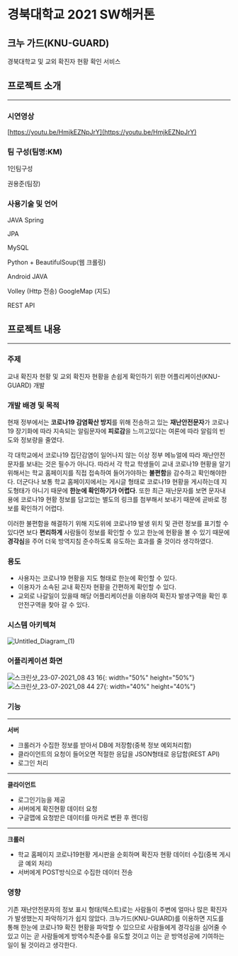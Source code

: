 
# 경북대학교 2021 SW해커톤

## 크누 가드(KNU-GUARD)

경북대학교 및 교외 확진자 현황 확인 서비스

## **프로젝트 소개**

---

### 시연영상

[https://youtu.be/HmjkEZNpJrY](https://youtu.be/HmjkEZNpJrY)

### 팀 구성(팀명:KM)

1인팀구성

권용준(팀장)

### 사용기술 및 언어

JAVA Spring

JPA

MySQL

Python + BeautifulSoup(웹 크롤링)

Android JAVA

Volley (Http 전송) GoogleMap (지도)

REST API

## **프로젝트 내용**

---

### 주제

교내 확진자 현황 및 교외 확진자 현황을 손쉽게 확인하기 위한 어플리케이션(KNU-GUARD) 개발

### 개발 배경 및 목적

현재 정부에서는 **코로나19 감염확산 방지**를 위해 전송하고 있는 **재난안전문자**가 코로나19 장기화에 따라 지속되는 알림문자에 **피로감**을 느끼고있다는 여론에 따라 알림의 빈도와 정보량을 줄였다. 

각 대학교에서 코로나19 집단감염이 일어나지 않는 이상 정부 메뉴얼에 따라 재난안전 문자를 보내는 것은 필수가 아니다. 따라서 각 학교 학생들이 교내 코로나19 현황을 알기 위해서는 학교 홈페이지를 직접 접속하여 들어가야하는 **불편함**을 감수하고 확인해야한다. 더군다나 보통 학교 홈페이지에서는 게시글 형태로 코로나19 현황을 게시하는데 지도형태가 아니기 때문에 **한눈에 확인하기가 어렵다**. 또한 최근 재난문자를 보면 문자내용에 코로나19 현황 정보를 담고있는 별도의 링크를 첨부해서 보내기 때문에 곧바로 정보를 확인하기 어렵다. 

이러한 불편함을 해결하기 위해 지도위에 코로나19 발생 위치 및 관련 정보를 표기할 수 있다면 보다 **편리하게** 사람들이 정보를 확인할 수 있고 한눈에 현황을 볼 수 있기 때문에 **경각심**을 주어 더욱 방역지침 준수하도록 유도하는 효과를 줄 것이라 생각하였다.

### 용도

- 사용자는 코로나19 현황을 지도 형태로 한눈에 확인할 수 있다.
- 이용자가 소속된 교내 확진자 현황을 간편하게 확인할 수 있다.
- 교외로 나갈일이 있을때 해당 어플리케이션을 이용하여 확진자 발생구역을 확인 후 안전구역을 찾아 갈 수 있다.

### 시스템 아키텍쳐
![Untitled_Diagram_(1)](https://user-images.githubusercontent.com/76172759/126724693-fc03fff1-14c1-42d7-bb66-398522690bd6.png)

### 어플리케이션 화면
![스크린샷_23-07-2021_08 43 16](https://user-images.githubusercontent.com/76172759/126724707-5679af99-fbdd-4209-86ec-2d38a478ace0.png){: width="50%" height="50%"}
![스크린샷_23-07-2021_08 44 27](https://user-images.githubusercontent.com/76172759/126724710-d07c18a4-4acc-430c-888e-6b86a4127b52.png){: width="40%" height="40%"}


### 기능

---

**서버** 

- 크롤러가 수집한 정보를 받아서 DB에 저장함(중복 정보 예외처리함)
- 클라이언트의 요청이 들어오면 적절한 응답을 JSON형태로 응답함(REST API)
- 로그인 처리

---

**클라이언트**

- 로그인기능을 제공
- 서버에게 확진현황 데이터 요청
- 구글맵에 요청받은 데이터를 마커로 변환 후 렌더링

---

**크롤러**

- 학교 홈페이지 코로나19현황 게시판을 순회하며 확진자 현황 데이터 수집(중복 게시글 예외 처리)
- 서버에게 POST방식으로 수집한 데이터 전송

### 영향

기존 재난안전문자의 정보 표시 형태(텍스트)로는 사람들이 주변에 얼마나 많은 확진자가 발생했는지 파악하기가 쉽지 않았다. 크누가드(KNU-GUARD)를 이용하면 지도를 통해 한눈에 코로나19 확진 현황을 파악할 수 있으므로 사람들에게 경각심을 심어줄 수 있고 이는 곧 사람들에게 방역수칙준수를 유도할 것이고 이는 곧 방역성공에 기여하는 일이 될 것이라고 생각한다.
